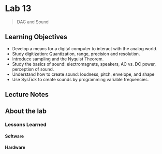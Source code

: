 # Lab 13

> DAC and Sound

## Learning Objectives

* Develop a means for a digital computer to interact with the analog world.
* Study digitization: Quantization, range, precision and resolution.
* Introduce sampling and the Nyquist Theorem.
* Study the basics of sound: electromagnets, speakers, AC vs. DC power, perception of sound.
* Understand how to create sound: loudness, pitch, envelope, and shape
* Use SysTick to create sounds by programming variable frequencies.

## Lecture Notes

## About the lab

### Lessons Learned

#### Software

#### Hardware
